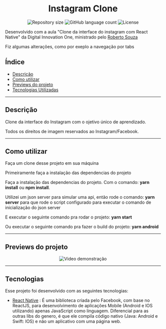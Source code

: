 <h1 align="center">
  Instagram Clone
</h1>

<p align="center">
 <img alt="Repository size" src="https://img.shields.io/github/repo-size/luizeduul/Instagram-Clone">
 <img alt="GitHub language count" src="https://img.shields.io/github/languages/count/luizeduul/Instagram-Clone">
 <img alt="License" src="https://img.shields.io/badge/license-MIT-brightgreen">
</p>
<p>Desenvolvido com a aula "Clone da interface do instagram com React Native" da Digital Innovation One,  ministrado pelo <a href="https://github.com/robertosousa1/" target="_blank" rel="noopener noreferrer nofollow">Roberto Souza</a></p>
<p>Fiz algumas alterações, como por exeplo a navegação por tabs</p>

## Índice
- [Descrição](#descrição)
- [Como utilizar](#como-utilizar)
- [Previews do projeto](#previews-do-projeto)
- [Tecnologias Utilizadas](#tecnologias)

---

## Descrição
<p>Clone da interface do Instagram com o ojetivo único de aprendizado.</p>
<p>Todos os direitos de imagem reservados ao Instagram/Facebook.</p>

---

## Como utilizar 
<p>Faça um clone desse projeto em sua máquina</p>
<p>Primeiramente faça a instalação das dependencias do projeto</p>
<p>Faça a instalação das dependencias do projeto. Com o comando: <strong>yarn install</strong> ou <strong>npm install</strong>.</p>
<p>Utilizei um json server para simular uma api, então rode o comando: <strong>yarn server</strong> para que rode o script configurado para executar o comando de inicialização do json server</p>
<p>E executar o seguinte comando pra rodar o projeto: <strong>yarn start</strong></p>
<p>Ou executar o seguinte comando pra fazer o build do projeto: <strong>yarn android</strong></p>

---

## Previews do projeto

<p align="center">
 <img src="https://ik.imagekit.io/8qmbx6p1dq/InstaClone/instaclonegif_n-0XF6eh5.gif" alt="Video demonstração"/>
</p>

---

## Tecnologias
 Esse projeto foi desenvolvido com as seguintes tecnologias:
  - [React Native](https://facebook.github.io/react-native/) : É uma biblioteca criada pelo Facebook, com base no ReactJS, para desenvolvimento de aplicações Mobile (Android e IOS utilizando) apenas JavaScript como linguagem. Diferencial para as outras libs do genero, é que ele compila código nativo (Java: Android e Swift: IOS) e não um aplicativo com uma página web.
